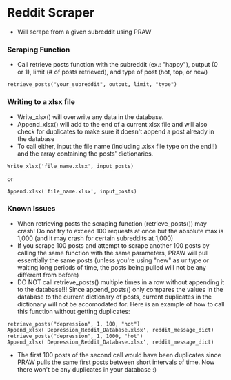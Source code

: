 # Reddit Scraper
- Will scrape from a given subreddit using PRAW

### Scraping Function
- Call retrieve posts function with the subreddit (ex.: "happy"), output (0 or 1), limit (# of posts retrieved), and type of post (hot, top, or new)
```
retrieve_posts("your_subreddit", output, limit, "type")
```
### Writing to a xlsx file
- Write_xlsx() will overwrite any data in the database.
- Append_xlsx() will add to the end of a current xlsx file and will also check for duplicates to make sure it doesn't append a post already in the database
- To call either, input the file name (including .xlsx file type on the end!!) and the array containing the posts' dictionaries.

```
Write_xlsx('file_name.xlsx', input_posts)
```
or
```
Append.xlsx('file_name.xlsx', input_posts)
```

### Known Issues
- When retrieving posts the scraping function (retrieve_posts()) may crash! Do not try to exceed 100 requests at once but the absolute max is 1,000 (and it may crash for certain subreddits at 1,000)
- If you scrape 100 posts and attempt to scrape another 100 posts by calling the same function with the same parameters, PRAW will pull essentially the same posts (unless you're using "new" as ur type or waiting long periods of time, the posts being pulled will not be any different from before)
- DO NOT call retrieve_posts() multiple times in a row without appending it to the database!!! Since append_posts() only compares the values in the database to the current dictionary of posts, current duplicates in the dictionary will not be accomodated for. Here is an example of how to call this function without getting duplicates:
```
retrieve_posts("depression", 1, 100, "hot")
Append_xlsx('Depression_Reddit_Database.xlsx', reddit_message_dict)
retrieve_posts("depression", 1, 1000, "hot")
Append_xlsx('Depression_Reddit_Database.xlsx', reddit_message_dict)
```
- The first 100 posts of the second call would have been duplicates since PRAW pulls the same first posts between short intervals of time. Now there won't be any duplicates in your database :)
